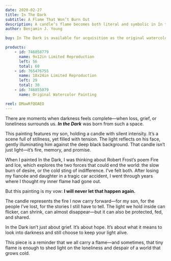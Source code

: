 ```yaml
---
date: 2020-02-27
title: In The Dark
subtitle: A Flame That Won’t Burn Out
description: A candle’s flame becomes both literal and symbolic in In the Dark, a deeply personal work featuring the artist’s son. Bathed in warm light against a void of shadow, the boy’s focused gaze captures a quiet moment of reflection—but also survival. This piece draws from Robert Frost’s famed poem Fire and Ice, using the candle as a metaphor for the enduring fire within. Following the tragic loss of his fiancée and daughter, Young channels a promise through this painting; the flame of love, memory, and creative will shall never again be extinguished.
author: Benjamin J. Young

buy: In The Dark is available for acquisition as the original watercolor painting or as a high-quality limited reproduction. Collectors may choose between owning the one-of-a-kind original or a museum-grade print that preserves the emotional depth and detail of the work. Both options offer a meaningful way to bring this powerful and personal piece into your collection.

products:
    - id: 746858779
      name: 9x12in Limited Reproduction
      left: 56
      total: 60
    - id: 765476755
      name: 18x24in Limited Reproduction
      left: 29
      total: 30
    - id: 746855079
      name: Original Watercolor Painting

reel: DMawRfQOAEO
---
```


There are moments when darkness feels complete—when loss, grief, or loneliness surrounds us. ___In the Dark___ was born from such a space.

<!--more-->

This painting features my son, holding a candle with silent intensity. It’s a scene full of stillness, yet filled with tension. The light reflects on his face, gently illuminating him against the deep black background. That candle isn’t just light—it’s fire, memory, and promise.

When I painted In the Dark, I was thinking about Robert Frost’s poem Fire and Ice, which explores the two forces that could end the world: the slow burn of desire, or the cold sting of indifference. I’ve felt both. After losing my fiancée and daughter in a tragic car accident, I went through years where I thought my inner flame had gone out.

But this painting is my vow: **I will never let that happen again.**

The candle represents the fire I now carry forward—for my son, for the people I’ve lost, for the stories I still have to tell. The light we hold inside can flicker, can shrink, can almost disappear—but it can also be protected, fed, and shared.

In the Dark isn’t just about grief. It’s about hope. It’s about what it means to look into darkness and still choose to keep your light alive.

This piece is a reminder that we all carry a flame—and sometimes, that tiny flame is enough to shed light on the loneliness and despair of a world that grows cold.
